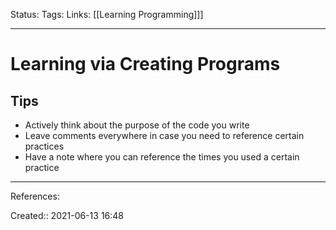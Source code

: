Status:
Tags: 
Links: [[Learning Programming]]]
___
# Learning via Creating Programs
## Tips 
- Actively think about the purpose of the code you write
- Leave comments everywhere in case you need to reference certain practices
- Have a note where you can reference the times you used a certain practice
___
References:

Created:: 2021-06-13 16:48
